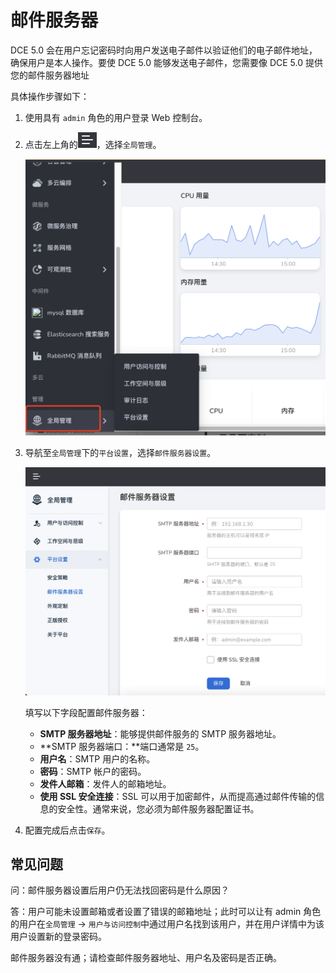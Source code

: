 # 邮件服务器

DCE 5.0 会在用户忘记密码时向用户发送电子邮件以验证他们的电子邮件地址，确保用户是本人操作。要使 DCE 5.0 能够发送电子邮件，您需要像 DCE 5.0 提供您的邮件服务器地址

具体操作步骤如下：

1. 使用具有 `admin` 角色的用户登录 Web 控制台。

2. 点击左上角的<img src="../../images/visual01.png" style="zoom:50%;" />，选择`全局管理`。

    <img src="../../images/visual07.png" alt="login" style="zoom: 50%;" />

3. 导航至`全局管理`下的`平台设置`，选择`邮件服务器设置`。

    <img src="../../images/mail01.png" alt="login" style="zoom:50%;" />

    填写以下字段配置邮件服务器：

    - **SMTP 服务器地址**：能够提供邮件服务的 SMTP 服务器地址。
    - **SMTP 服务器端口：**端口通常是 `25`。
    - **用户名**：SMTP 用户的名称。
    - **密码**：SMTP 帐户的密码。
    - **发件人邮箱**：发件人的邮箱地址。
    - **使用 SSL 安全连接**：SSL 可以用于加密邮件，从而提高通过邮件传输的信息的安全性。通常来说，您必须为邮件服务器配置证书。

4. 配置完成后点击`保存`。

## 常见问题

问：邮件服务器设置后用户仍无法找回密码是什么原因？

答：用户可能未设置邮箱或者设置了错误的邮箱地址；此时可以让有 admin 角色的用户在`全局管理` -> `用户与访问控制`中通过用户名找到该用户，并在用户详情中为该用户设置新的登录密码。

邮件服务器没有通；请检查邮件服务器地址、用户名及密码是否正确。
